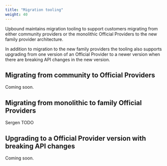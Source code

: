 ```yaml
---
title: "Migration tooling"
weight: 40
---
```


Upbound maintains migration tooling to support customers migrating from either community providers or the monolithic Official Providers to the new family provider architecture.

In addition to migration to the new family providers the tooling also supports upgrading from one version of an Official Provider to a newer version when there are breaking API changes in the new version.

## Migrating from community to Official Providers

Coming soon.

## Migrating from monolithic to family Official Providers

Sergen TODO

## Upgrading to a Official Provider version with breaking API changes

Coming soon.
